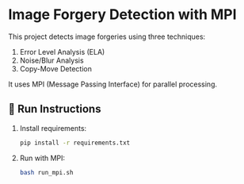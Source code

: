 # Image Forgery Detection with MPI

This project detects image forgeries using three techniques:
1. Error Level Analysis (ELA)
2. Noise/Blur Analysis
3. Copy-Move Detection

It uses MPI (Message Passing Interface) for parallel processing.

## 🚀 Run Instructions

1. Install requirements:
   ```bash
   pip install -r requirements.txt
   ```

2. Run with MPI:
   ```bash
   bash run_mpi.sh
   ```
